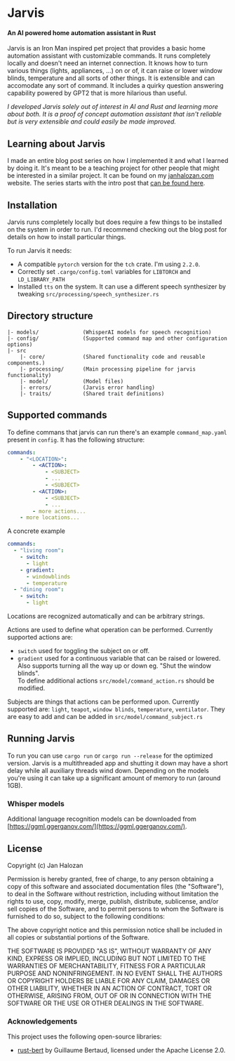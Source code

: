 # Jarvis
#### An AI powered home automation assistant in Rust

Jarvis is an Iron Man inspired pet project that provides a basic home automation assistant with customizable commands. It runs completely locally and doesn't need an internet connection. It knows how to turn various things (lights, appliances, ...) on or of, it can raise or lower window blinds, temperature and all sorts of other things. It is extensible and can accomodate any sort of command. It includes a quirky question answering capability powered by GPT2 that is more hilarious than useful.

_I developed Jarvis solely out of interest in AI and Rust and learning more about both. It is a proof of concept automation assistant that isn't reliable but is very extensible and could easily be made improved._

## Learning about Jarvis

I made an entire blog post series on how I implemented it and what I learned by doing it. It's meant to be a teaching project for other people that might be interested in a similar project. It can be found on my [janhalozan.com](https://janhalozan.com) website. The series starts with the intro post that [can be found here](https://janhalozan.com/2024/06/30/home-assistant-intro/).

## Installation

Jarvis runs completely locally but does require a few things to be installed on the system in order to run. I'd recommend checking out the blog post for details on how to install particular things.

To run Jarvis it needs:
- A compatible `pytorch` version for the `tch` crate. I'm using `2.2.0`.
- Correctly set `.cargo/config.toml` variables for `LIBTORCH` and `LD_LIBRARY_PATH`
- Installed `tts` on the system. It can use a different speech synthesizer by tweaking `src/processing/speech_synthesizer.rs`


## Directory structure
```
|- models/              (WhisperAI models for speech recognition)
|- config/              (Supported command map and other configuration options)
|- src
    |- core/            (Shared functionality code and reusable components.)
    |- processing/      (Main processing pipeline for jarvis functionality)
    |- model/           (Model files)
    |- errors/          (Jarvis error handling)
    |- traits/          (Shared trait definitions)
```

## Supported commands

To define commans that jarvis can run there's an example `command_map.yaml` present in `config`. It has the following structure:
```yaml
commands:
    - "<LOCATION>":
        - <ACTION>:
            - <SUBJECT>
            - ...
            - <SUBJECT>
        - <ACTION>:
            - <SUBJECT>
            - ...
        - more actions...
    - more locations...
```

A concrete example
```yaml
commands:
  - "living room":
    - switch:
      - light
    - gradient:
      - windowblinds
      - temperature
  - "dining room":
    - switch:
      - light
```

Locations are recognized automatically and can be arbitrary strings.  

Actions are used to define what operation can be performed. Currently supported actions are:
- `switch` used for toggling the subject on or off. 
- `gradient` used for a continuous variable that can be raised or lowered. Also supports turning all the way up or down eg. "Shut the window blinds".  
To define additional actions `src/model/command_action.rs` should be modified.

Subjects are things that actions can be performed upon. Currently supported are: `light`, `teapot`, `window blinds`, `temperature`, `ventilator`. They are easy to add and can be added in `src/model/command_subject.rs`

## Running Jarvis

To run you can use `cargo run` or `cargo run --release` for the optimized version.
Jarvis is a multithreaded app and shutting it down may have a short delay while all auxiliary threads wind down. Depending on the models you're using it can take up a significant amount of memory to run (around 1GB).

### Whisper models

Additional language recognition models can be downloaded from [https://ggml.ggerganov.com/](https://ggml.ggerganov.com/).

## License

Copyright (c) Jan Halozan

Permission is hereby granted, free of charge, to any person obtaining
a copy of this software and associated documentation files (the
"Software"), to deal in the Software without restriction, including
without limitation the rights to use, copy, modify, merge, publish,
distribute, sublicense, and/or sell copies of the Software, and to
permit persons to whom the Software is furnished to do so, subject to
the following conditions:

The above copyright notice and this permission notice shall be
included in all copies or substantial portions of the Software.

THE SOFTWARE IS PROVIDED "AS IS", WITHOUT WARRANTY OF ANY KIND,
EXPRESS OR IMPLIED, INCLUDING BUT NOT LIMITED TO THE WARRANTIES OF
MERCHANTABILITY, FITNESS FOR A PARTICULAR PURPOSE AND
NONINFRINGEMENT. IN NO EVENT SHALL THE AUTHORS OR COPYRIGHT HOLDERS BE
LIABLE FOR ANY CLAIM, DAMAGES OR OTHER LIABILITY, WHETHER IN AN ACTION
OF CONTRACT, TORT OR OTHERWISE, ARISING FROM, OUT OF OR IN CONNECTION
WITH THE SOFTWARE OR THE USE OR OTHER DEALINGS IN THE SOFTWARE.

### Acknowledgements

This project uses the following open-source libraries:

- [rust-bert](https://github.com/guillaume-be/rust-bert) by Guillaume Bertaud, licensed under the Apache License 2.0.